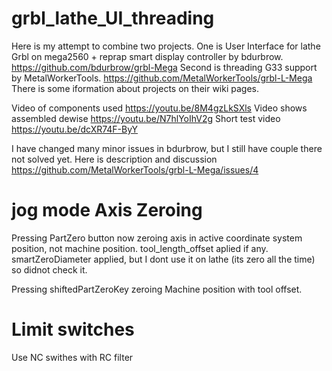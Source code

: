 # grbl_lathe_UI_threading
Here is my attempt to combine two projects. 
One is User Interface for lathe Grbl on mega2560 + reprap smart display controller by bdurbrow. https://github.com/bdurbrow/grbl-Mega 
Second is threading G33 support by MetalWorkerTools. https://github.com/MetalWorkerTools/grbl-L-Mega
There is some iformation about projects on their wiki pages.

Video of components used https://youtu.be/8M4gzLkSXls
Video shows assembled dewise https://youtu.be/N7hlYoIhV2g
Short test video https://youtu.be/dcXR74F-ByY

I have changed many minor issues in bdurbrow, but I still have couple there not solved yet. Here is description and discussion https://github.com/MetalWorkerTools/grbl-L-Mega/issues/4

# jog mode Axis Zeroing

Pressing PartZero button now zeroing axis in active coordinate system position, not machine position. tool_length_offset aplied if any. smartZeroDiameter applied, but I dont use it on lathe (its zero all the time) so didnot check it.

Pressing shiftedPartZeroKey zeroing Machine position with tool offset.

# Limit switches

Use NC swithes with RC filter


